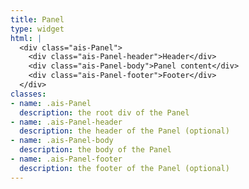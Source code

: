 ```yaml
---
title: Panel
type: widget
html: |
  <div class="ais-Panel">
    <div class="ais-Panel-header">Header</div>
    <div class="ais-Panel-body">Panel content</div>
    <div class="ais-Panel-footer">Footer</div>
  </div>
classes:
- name: .ais-Panel
  description: the root div of the Panel
- name: .ais-Panel-header
  description: the header of the Panel (optional)
- name: .ais-Panel-body
  description: the body of the Panel
- name: .ais-Panel-footer
  description: the footer of the Panel (optional)
---
```

